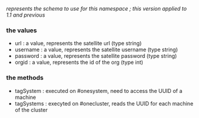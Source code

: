 _represents the schema to use for this namespace ; this version applied to 1.1 and previous_
### the values
- url : a value, represents the satellite url (type string)
- username : a value, represents the satellite username (type string)
- password : a value, represents the satellite password (type string)
- orgid : a value, represents the id of the org (type int)

### the methods
- tagSystem : executed on #onesystem, need to access the UUID of a machine
- tagSystems : execyted on #onecluster, reads the UUID for each machine of the cluster

